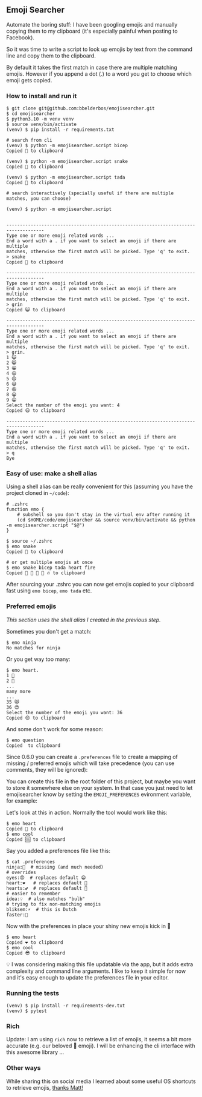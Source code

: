 ## Emoji Searcher

Automate the boring stuff: I have been googling emojis and manually copying them to my clipboard (it's especially painful when posting to Facebook).

So it was time to write a script to look up emojis by text from the command line and copy them to the clipboard.

By default it takes the first match in case there are multiple matching emojis. However if you append a dot (.) to a word you get to choose which emoji gets copied.

### How to install and run it

```
$ git clone git@github.com:bbelderbos/emojisearcher.git
$ cd emojisearcher
$ python3.10 -m venv venv
$ source venv/bin/activate
(venv) $ pip install -r requirements.txt

# search from cli
(venv) $ python -m emojisearcher.script bicep
Copied 💪 to clipboard

(venv) $ python -m emojisearcher.script snake
Copied 🐍 to clipboard

(venv) $ python -m emojisearcher.script tada
Copied 🎉 to clipboard

# search interactively (specially useful if there are multiple matches, you can choose)

(venv) $ python -m emojisearcher.script


------------------------------------------------------------------------------------
Type one or more emoji related words ...
End a word with a . if you want to select an emoji if there are multiple
matches, otherwise the first match will be picked. Type 'q' to exit.
> snake
Copied 🐍 to clipboard

------------------------------------------------------------------------------------
Type one or more emoji related words ...
End a word with a . if you want to select an emoji if there are multiple
matches, otherwise the first match will be picked. Type 'q' to exit.
> grin
Copied 😺 to clipboard

------------------------------------------------------------------------------------
Type one or more emoji related words ...
End a word with a . if you want to select an emoji if there are multiple
matches, otherwise the first match will be picked. Type 'q' to exit.
> grin.
1 😺
2 😸
3 😀
4 😃
5 😄
6 😅
7 😆
8 😀
9 😁
Select the number of the emoji you want: 4
Copied 😃 to clipboard

------------------------------------------------------------------------------------
Type one or more emoji related words ...
End a word with a . if you want to select an emoji if there are multiple
matches, otherwise the first match will be picked. Type 'q' to exit.
> q
Bye
```

### Easy of use: make a shell alias

Using a shell alias can be really convenient for this (assuming you have the project cloned in `~/code`):

```
# .zshrc
function emo {
    # subshell so you don't stay in the virtual env after running it
    (cd $HOME/code/emojisearcher && source venv/bin/activate && python -m emojisearcher.script "$@")
}

$ source ~/.zshrc
$ emo snake
Copied 🐍 to clipboard

# or get multiple emojis at once
$ emo snake bicep tada heart fire
Copied 🐍 💪 🎉 💓 🔥 to clipboard
```

After sourcing your .zshrc you can now get emojis copied to your clipboard fast using `emo bicep`, `emo tada` etc.

### Preferred emojis

_This section uses the shell alias I created in the previous step._

Sometimes you don't get a match:

```
$ emo ninja
No matches for ninja
```

Or you get way too many:

```
$ emo heart.
1 💓
2 🖤
...
many more
...
35 😻
36 😍
Select the number of the emoji you want: 36
Copied 😍 to clipboard
```

And some don't work for some reason:

```
$ emo question
Copied  to clipboard
```

Since 0.6.0 you can create a `.preferences` file to create a mapping of missing / preferred emojis which will take precedence (you can use comments, they will be ignored):

You can create this file in the root folder of this project, but maybe you want to store it somewhere else on your system. In that case you just need to let emojisearcher know by setting the `EMOJI_PREFERENCES` evironment variable, for example:

Let's look at this in action. Normally the tool would work like this:

```
$ emo heart
Copied 💓 to clipboard
$ emo cool
Copied 🆒 to clipboard
```

Say you added a preferences file like this:

```
$ cat .preferences
ninja:🥷  # missing (and much needed)
# overrides
eyes:😍  # replaces default 😁
heart:❤️   # replaces default 💓
hearts:💕  # replaces default 💞
# easier to remember
idea:💡  # also matches "bulb"
# trying to fix non-matching emojis
bliksem:⚡️  # this is Dutch
faster:🏃
```

Now with the preferences in place your shiny new emojis kick in 🎉

```
$ emo heart
Copied ❤️ to clipboard
$ emo cool
Copied 😎 to clipboard
```

💡 I was considering making this file updatable via the app, but it adds extra complexity and command line arguments. I like to keep it simple for now and it's easy enough to update the preferences file in your editor.

### Running the tests

```
(venv) $ pip install -r requirements-dev.txt
(venv) $ pytest
```


### Rich

Update: I am using `rich` now to retrieve a list of emojis, it seems a bit more accurate (e.g. our beloved 🎉 emoji). I will be enhancing the cli interface with this awesome library ...

### Other ways

While sharing this on social media I learned about some useful OS shortcuts to retrieve emojis, [thanks Matt!](https://twitter.com/bbelderbos/status/1374414940988043264)
